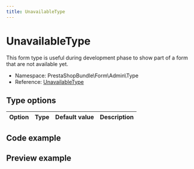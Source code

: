 ```yaml
---
title: UnavailableType
---
```


# UnavailableType

This form type is useful during development phase to show part of a form that are not available yet.

- Namespace: PrestaShopBundle\Form\Admin\Type
- Reference: [UnavailableType](https://github.com/PrestaShop/PrestaShop/blob/8.0.x/src/PrestaShopBundle/Form/Admin/Type/UnavailableType.php)

## Type options

| Option       | Type   | Default value                     | Description                                                                               |
| :----------- | :----- | :-------------------------------- | :---------------------------------------------------------------------------------------- |

## Code example


## Preview example

